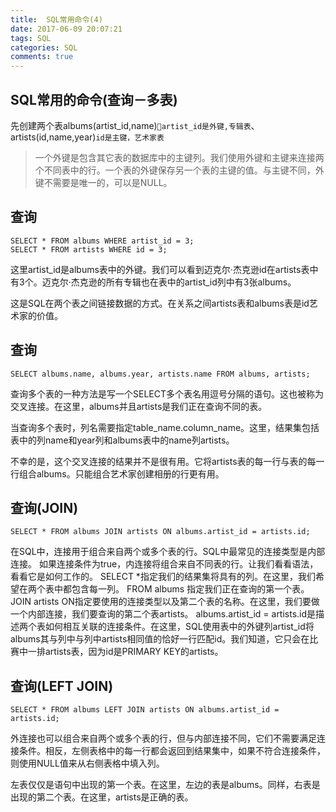 ```yaml
---
title:  SQL常用命令(4)
date: 2017-06-09 20:07:21
tags: SQL
categories: SQL
comments: true
---
```


## SQL常用的命令(查询－多表)

先创建两个表albums(artist_id,name)`artist_id是外键,专辑表`、artists(id,name,year)`id是主键，艺术家表`
> 一个外键是包含其它表的数据库中的主键列。我们使用外键和主键来连接两个不同表中的行。一个表的外键保存另一个表的主键的值。与主键不同，外键不需要是唯一的，可以是NULL。



<!-- more -->

## 查询

```
SELECT * FROM albums WHERE artist_id = 3;
SELECT * FROM artists WHERE id = 3;
```


这里artist_id是albums表中的外键。我们可以看到迈克尔·杰克逊id在artists表中有3个。迈克尔·杰克逊的所有专辑也在表中的artist_id列中有3张albums。

这是SQL在两个表之间链接数据的方式。在关系之间artists表和albums表是id艺术家的价值。


## 查询

```
SELECT albums.name, albums.year, artists.name FROM albums, artists;
```
查询多个表的一种方法是写一个SELECT多个表名用逗号分隔的语句。这也被称为交叉连接。在这里，albums并且artists是我们正在查询不同的表。

当查询多个表时，列名需要指定table_name.column_name。这里，结果集包括表中的列name和year列和albums表中的name列artists。

不幸的是，这个交叉连接的结果并不是很有用。它将artists表的每一行与表的每一行组合albums。只能组合艺术家创建相册的行更有用。


## 查询(JOIN)

```
SELECT * FROM albums JOIN artists ON albums.artist_id = artists.id;
```
 
在SQL中，连接用于组合来自两个或多个表的行。SQL中最常见的连接类型是内部连接。
如果连接条件为true，内连接将组合来自不同表的行。让我们看看语法，看看它是如何工作的。
SELECT *指定我们的结果集将具有的列。在这里，我们希望在两个表中都包含每一列。
FROM albums 指定我们正在查询的第一个表。
JOIN artists ON指定要使用的连接类型以及第二个表的名称。在这里，我们要做一个内部连接，我们要查询的第二个表artists。
albums.artist_id = artists.id是描述两个表如何相互关联的连接条件。在这里，SQL使用表中的外键列artist_id将albums其与列中与列中artists相同值的恰好一行匹配id。我们知道，它只会在比赛中一排artists表，因为id是PRIMARY KEY的artists。

## 查询(LEFT JOIN)

```
SELECT * FROM albums LEFT JOIN artists ON albums.artist_id = artists.id;
```
外连接也可以组合来自两个或多个表的行，但与内部连接不同，它们不需要满足连接条件。相反，左侧表格中的每一行都会返回到结果集中，如果不符合连接条件，则使用NULL值来从右侧表格中填入列。

左表仅仅是语句中出现的第一个表。在这里，左边的表是albums。同样，右表是出现的第二个表。在这里，artists是正确的表。

